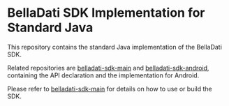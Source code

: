 # BellaDati SDK Implementation for Standard Java

This repository contains the standard Java implementation of the BellaDati SDK.

Related repositories are [belladati-sdk-main](https://github.com/BellaDati/belladati-sdk-main/) and [belladati-sdk-android](https://github.com/BellaDati/belladati-sdk-android/), containing the API declaration and the implementation for Android.

Please refer to [belladati-sdk-main](https://github.com/BellaDati/belladati-sdk-main/) for details on how to use or build the SDK.
